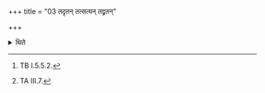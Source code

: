 +++
title = "03 तदृतन् तत्सत्यन् तद्व्रतन्"

+++

<details><summary>थिते</summary>

3. The sacrificer mutters tadr̥taṁ tat satyam...[^1] and the Section beginning with brāhmaṇa ekahota.[^2]  


[^1]: TB I.5.5.2.  

[^2]: TA III.7.
</details>
